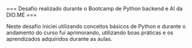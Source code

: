 === Desafio realizado durante o Bootcamp de Python backend e AI da DIO.ME ===

Neste desafio iniciei utilizando conceitos básicos de Python e durante o andamento do curso fui aprimorando, utilizando boas práticas e os aprendizados adquiridos durante as aulas.

